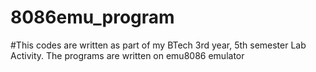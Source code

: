 # 8086emu_program

#This codes are written as part of my BTech 3rd year, 5th semester Lab Activity.
The programs are written on emu8086 emulator

